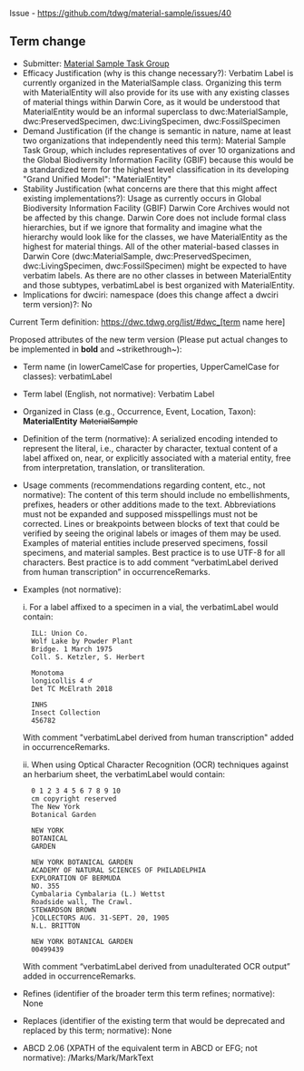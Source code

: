 Issue - https://github.com/tdwg/material-sample/issues/40

## Term change

* Submitter: [Material Sample Task Group](https://www.tdwg.org/community/osr/material-sample/)
* Efficacy Justification (why is this change necessary?): Verbatim Label is currently organized in the MaterialSample class. Organizing this term with MaterialEntity will also provide for its use with any existing classes of material things within Darwin Core, as it would be understood that MaterialEntity would be an informal superclass to dwc:MaterialSample, dwc:PreservedSpecimen, dwc:LivingSpecimen, dwc:FossilSpecimen
* Demand Justification (if the change is semantic in nature, name at least two organizations that independently need this term): Material Sample Task Group, which includes representatives of over 10 organizations and the Global Biodiversity Information Facility (GBIF) because this would be a standardized term for the highest level classification in its developing "Grand Unified Model": "MaterialEntity"
* Stability Justification (what concerns are there that this might affect existing implementations?): Usage as currently occurs in Global Biodiversity Information Facility (GBIF) Darwin Core Archives would not be affected by this change. Darwin Core does not include formal class hierarchies, but if we ignore that formality and imagine what the hierarchy would look like for the classes, we have MaterialEntity as the highest for material things. All of the other material-based classes in Darwin Core (dwc:MaterialSample, dwc:PreservedSpecimen, dwc:LivingSpecimen, dwc:FossilSpecimen) might be expected to have verbatim labels. As there are no other classes in between MaterialEntity and those subtypes, verbatimLabel is best organized with MaterialEntity.
* Implications for dwciri: namespace (does this change affect a dwciri term version)?: No

Current Term definition: https://dwc.tdwg.org/list/#dwc_[term name here]

Proposed attributes of the new term version (Please put actual changes to be implemented in **bold** and ~strikethrough~):

* Term name (in lowerCamelCase for properties, UpperCamelCase for classes): verbatimLabel
* Term label (English, not normative): Verbatim Label
* Organized in Class (e.g., Occurrence, Event, Location, Taxon): **MaterialEntity** ~~MaterialSample~~
* Definition of the term (normative): A serialized encoding intended to represent the literal, i.e., character by character, textual content of a label affixed on, near, or explicitly associated with a material entity, free from interpretation, translation, or transliteration. 
* Usage comments (recommendations regarding content, etc., not normative): The content of this term should include no embellishments, prefixes, headers or other additions made to the text. Abbreviations must not be expanded and supposed misspellings must not be corrected. Lines or breakpoints between blocks of text that could be verified by seeing the original labels or images of them may be used. Examples of material entities include preserved specimens, fossil specimens, and material samples. Best practice is to use UTF-8 for all characters. Best practice is to add comment “verbatimLabel derived from human transcription” in occurrenceRemarks.
* Examples (not normative): 

    i. For a label affixed to a specimen in a vial, the verbatimLabel would contain:

        ILL: Union Co.
        Wolf Lake by Powder Plant
        Bridge. 1 March 1975
        Coll. S. Ketzler, S. Herbert

        Monotoma
        longicollis 4 ♂
        Det TC McElrath 2018

        INHS
        Insect Collection
        456782

    With comment "verbatimLabel derived from human transcription" added in occurrenceRemarks.

    ii. When using Optical Character Recognition (OCR) techniques against an herbarium sheet, the verbatimLabel would contain:

        0 1 2 3 4 5 6 7 8 9 10
        cm copyright reserved
        The New York
        Botanical Garden

        NEW YORK
        BOTANICAL
        GARDEN

        NEW YORK BOTANICAL GARDEN
        ACADEMY OF NATURAL SCIENCES OF PHILADELPHIA
        EXPLORATION OF BERMUDA
        NO. 355
        Cymbalaria Cymbalaria (L.) Wettst
        Roadside wall, The Crawl.
        STEWARDSON BROWN
        }COLLECTORS AUG. 31-SEPT. 20, 1905
        N.L. BRITTON

        NEW YORK BOTANICAL GARDEN
        00499439

    With comment “verbatimLabel derived from unadulterated OCR output” added in occurrenceRemarks.

* Refines (identifier of the broader term this term refines; normative): None
* Replaces (identifier of the existing term that would be deprecated and replaced by this term; normative): None
* ABCD 2.06 (XPATH of the equivalent term in ABCD or EFG; not normative): /Marks/Mark/MarkText
